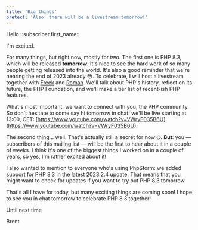 ```yaml
---
title: 'Big things'
pretext: 'Also: there will be a livestream tomorrow!'
---
```


Hello ::subscriber.first_name::

I'm excited. 

For many things, but right now, mostly for two. The first one is PHP 8.3, which will be released **tomorrow**. It's nice to see the hard work of so many people getting released into the world. It's also a good reminder that we're nearing the end of 2023 already 😳. To celebrate, I will host a livestream together with [Freek](https://twitter.com/freekmurze) and [Roman](https://twitter.com/pronskiy). We'll talk about PHP's history, reflect on its future, the PHP Foundation, and we'll make a tier list of recent-ish PHP features.

What's most important: we want to connect with you, the PHP community. So don't hesitate to come say hi tomorrow in chat: we'll be live starting at 13:00, CET: [https://www.youtube.com/watch?v=VWryF035B6U](https://www.youtube.com/watch?v=VWryF035B6U).

The second thing… well. That's actually still a secret for now 🤐. **But**: you — subscribers of this mailing list — will be the first to hear about it in a couple of weeks. I think it's one of the biggest things I worked on in a couple of years, so yes, I'm rather excited about it!

I also wanted to mention to everyone who's using PhpStorm: we added support for PHP 8.3 in the latest 2023.2.4 update. That means that you might want to check for updates if you want to try out PHP 8.3 tomorrow.

That's all I have for today, but many exciting things are coming soon! I hope to see you in chat tomorrow to celebrate PHP 8.3 together! 

Until next time

Brent